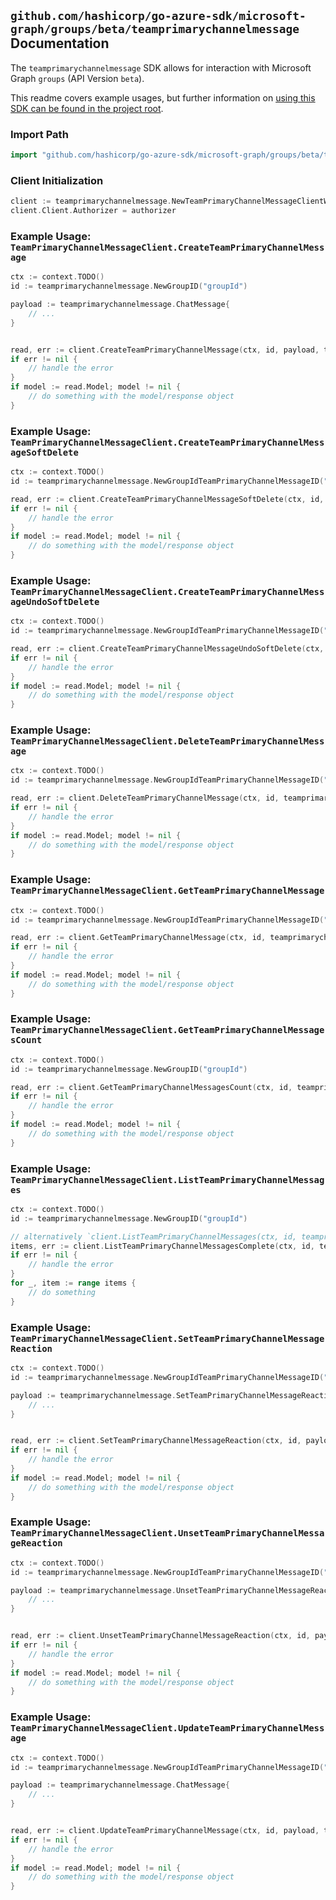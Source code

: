 
## `github.com/hashicorp/go-azure-sdk/microsoft-graph/groups/beta/teamprimarychannelmessage` Documentation

The `teamprimarychannelmessage` SDK allows for interaction with Microsoft Graph `groups` (API Version `beta`).

This readme covers example usages, but further information on [using this SDK can be found in the project root](https://github.com/hashicorp/go-azure-sdk/tree/main/docs).

### Import Path

```go
import "github.com/hashicorp/go-azure-sdk/microsoft-graph/groups/beta/teamprimarychannelmessage"
```


### Client Initialization

```go
client := teamprimarychannelmessage.NewTeamPrimaryChannelMessageClientWithBaseURI("https://graph.microsoft.com")
client.Client.Authorizer = authorizer
```


### Example Usage: `TeamPrimaryChannelMessageClient.CreateTeamPrimaryChannelMessage`

```go
ctx := context.TODO()
id := teamprimarychannelmessage.NewGroupID("groupId")

payload := teamprimarychannelmessage.ChatMessage{
	// ...
}


read, err := client.CreateTeamPrimaryChannelMessage(ctx, id, payload, teamprimarychannelmessage.DefaultCreateTeamPrimaryChannelMessageOperationOptions())
if err != nil {
	// handle the error
}
if model := read.Model; model != nil {
	// do something with the model/response object
}
```


### Example Usage: `TeamPrimaryChannelMessageClient.CreateTeamPrimaryChannelMessageSoftDelete`

```go
ctx := context.TODO()
id := teamprimarychannelmessage.NewGroupIdTeamPrimaryChannelMessageID("groupId", "chatMessageId")

read, err := client.CreateTeamPrimaryChannelMessageSoftDelete(ctx, id, teamprimarychannelmessage.DefaultCreateTeamPrimaryChannelMessageSoftDeleteOperationOptions())
if err != nil {
	// handle the error
}
if model := read.Model; model != nil {
	// do something with the model/response object
}
```


### Example Usage: `TeamPrimaryChannelMessageClient.CreateTeamPrimaryChannelMessageUndoSoftDelete`

```go
ctx := context.TODO()
id := teamprimarychannelmessage.NewGroupIdTeamPrimaryChannelMessageID("groupId", "chatMessageId")

read, err := client.CreateTeamPrimaryChannelMessageUndoSoftDelete(ctx, id, teamprimarychannelmessage.DefaultCreateTeamPrimaryChannelMessageUndoSoftDeleteOperationOptions())
if err != nil {
	// handle the error
}
if model := read.Model; model != nil {
	// do something with the model/response object
}
```


### Example Usage: `TeamPrimaryChannelMessageClient.DeleteTeamPrimaryChannelMessage`

```go
ctx := context.TODO()
id := teamprimarychannelmessage.NewGroupIdTeamPrimaryChannelMessageID("groupId", "chatMessageId")

read, err := client.DeleteTeamPrimaryChannelMessage(ctx, id, teamprimarychannelmessage.DefaultDeleteTeamPrimaryChannelMessageOperationOptions())
if err != nil {
	// handle the error
}
if model := read.Model; model != nil {
	// do something with the model/response object
}
```


### Example Usage: `TeamPrimaryChannelMessageClient.GetTeamPrimaryChannelMessage`

```go
ctx := context.TODO()
id := teamprimarychannelmessage.NewGroupIdTeamPrimaryChannelMessageID("groupId", "chatMessageId")

read, err := client.GetTeamPrimaryChannelMessage(ctx, id, teamprimarychannelmessage.DefaultGetTeamPrimaryChannelMessageOperationOptions())
if err != nil {
	// handle the error
}
if model := read.Model; model != nil {
	// do something with the model/response object
}
```


### Example Usage: `TeamPrimaryChannelMessageClient.GetTeamPrimaryChannelMessagesCount`

```go
ctx := context.TODO()
id := teamprimarychannelmessage.NewGroupID("groupId")

read, err := client.GetTeamPrimaryChannelMessagesCount(ctx, id, teamprimarychannelmessage.DefaultGetTeamPrimaryChannelMessagesCountOperationOptions())
if err != nil {
	// handle the error
}
if model := read.Model; model != nil {
	// do something with the model/response object
}
```


### Example Usage: `TeamPrimaryChannelMessageClient.ListTeamPrimaryChannelMessages`

```go
ctx := context.TODO()
id := teamprimarychannelmessage.NewGroupID("groupId")

// alternatively `client.ListTeamPrimaryChannelMessages(ctx, id, teamprimarychannelmessage.DefaultListTeamPrimaryChannelMessagesOperationOptions())` can be used to do batched pagination
items, err := client.ListTeamPrimaryChannelMessagesComplete(ctx, id, teamprimarychannelmessage.DefaultListTeamPrimaryChannelMessagesOperationOptions())
if err != nil {
	// handle the error
}
for _, item := range items {
	// do something
}
```


### Example Usage: `TeamPrimaryChannelMessageClient.SetTeamPrimaryChannelMessageReaction`

```go
ctx := context.TODO()
id := teamprimarychannelmessage.NewGroupIdTeamPrimaryChannelMessageID("groupId", "chatMessageId")

payload := teamprimarychannelmessage.SetTeamPrimaryChannelMessageReactionRequest{
	// ...
}


read, err := client.SetTeamPrimaryChannelMessageReaction(ctx, id, payload, teamprimarychannelmessage.DefaultSetTeamPrimaryChannelMessageReactionOperationOptions())
if err != nil {
	// handle the error
}
if model := read.Model; model != nil {
	// do something with the model/response object
}
```


### Example Usage: `TeamPrimaryChannelMessageClient.UnsetTeamPrimaryChannelMessageReaction`

```go
ctx := context.TODO()
id := teamprimarychannelmessage.NewGroupIdTeamPrimaryChannelMessageID("groupId", "chatMessageId")

payload := teamprimarychannelmessage.UnsetTeamPrimaryChannelMessageReactionRequest{
	// ...
}


read, err := client.UnsetTeamPrimaryChannelMessageReaction(ctx, id, payload, teamprimarychannelmessage.DefaultUnsetTeamPrimaryChannelMessageReactionOperationOptions())
if err != nil {
	// handle the error
}
if model := read.Model; model != nil {
	// do something with the model/response object
}
```


### Example Usage: `TeamPrimaryChannelMessageClient.UpdateTeamPrimaryChannelMessage`

```go
ctx := context.TODO()
id := teamprimarychannelmessage.NewGroupIdTeamPrimaryChannelMessageID("groupId", "chatMessageId")

payload := teamprimarychannelmessage.ChatMessage{
	// ...
}


read, err := client.UpdateTeamPrimaryChannelMessage(ctx, id, payload, teamprimarychannelmessage.DefaultUpdateTeamPrimaryChannelMessageOperationOptions())
if err != nil {
	// handle the error
}
if model := read.Model; model != nil {
	// do something with the model/response object
}
```
